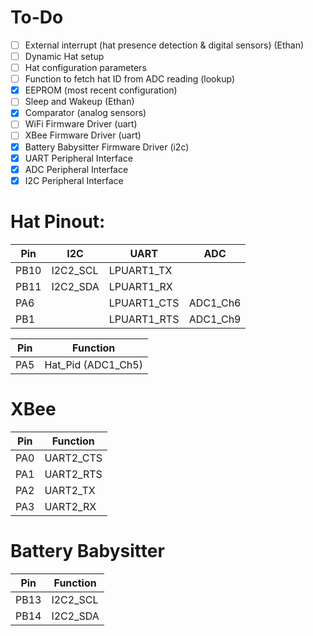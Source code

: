 # To-Do
- [ ] External interrupt (hat presence detection & digital sensors) (Ethan)
- [ ] Dynamic Hat setup
- [ ] Hat configuration parameters
- [ ] Function to fetch hat ID from ADC reading (lookup)
- [x] EEPROM (most recent configuration)
- [ ] Sleep and Wakeup (Ethan)
- [x] Comparator (analog sensors)
- [ ] WiFi Firmware Driver (uart)
- [ ] XBee Firmware Driver (uart)
- [x] Battery Babysitter Firmware Driver (i2c)
- [x] UART Peripheral Interface
- [x] ADC Peripheral Interface
- [x] I2C Peripheral Interface

# Hat Pinout:
| Pin   | I2C       | UART        | ADC       |
| ----- | --------- | ----------- | --------- |
| PB10  | I2C2_SCL  | LPUART1_TX  |
| PB11  | I2C2_SDA  | LPUART1_RX  |
| PA6   |           | LPUART1_CTS | ADC1_Ch6  |
| PB1   |           | LPUART1_RTS | ADC1_Ch9  |

| Pin | Function            |
| --- | ------------------- |
| PA5 | Hat_Pid (ADC1_Ch5)  |

# XBee
| Pin | Function  |
| --- | --------- |
| PA0 | UART2_CTS |
| PA1 | UART2_RTS |
| PA2 | UART2_TX  |
| PA3 | UART2_RX  |

# Battery Babysitter
| Pin   | Function  |
| ----- | --------- |
| PB13  | I2C2_SCL  |
| PB14  | I2C2_SDA |
